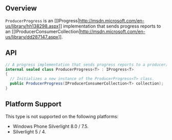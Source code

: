## Overview

`ProducerProgress` is an [[IProgress<T>|http://msdn.microsoft.com/en-us/library/hh138298.aspx]] implementation that sends progress reports to an [[IProducerConsumerCollection<T>|http://msdn.microsoft.com/en-us/library/dd287147.aspx]].

## API

```C#
// A progress implementation that sends progress reports to a producer/consumer collection.
internal sealed class ProducerProgress<T> : IProgress<T>
{
  // Initializes a new instance of the ProducerProgress<T> class.
  public ProducerProgress(IProducerConsumerCollection<T> collection);
}
```

## Platform Support

This type is not supported on the following platforms:
* Windows Phone Silverlight 8.0 / 7.5.
* Silverlight 5 / 4.
